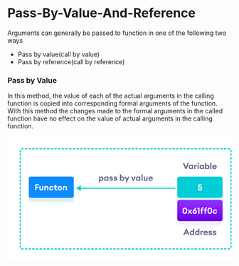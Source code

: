 # Pass-By-Value-And-Reference

Arguments can generally be passed to function in one of the following two ways

- Pass by value(call by value)
- Pass by reference(call by reference)

### Pass by Value

In this method, the value of each of the actual arguments in the calling function is copied into corresponding formal arguments of the function. With this method the changes made to the formal arguments in the called function have no effect on the value of actual arguments in the calling function.

![value](./Images/cpp-pass-by-value.png)
